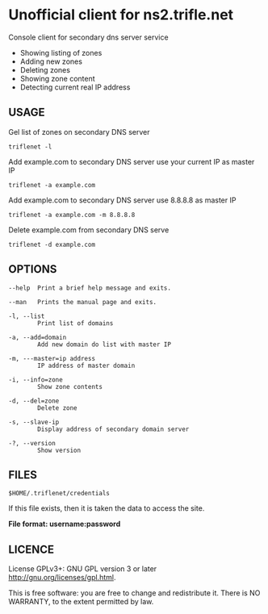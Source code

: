 # Unofficial client for ns2.trifle.net

Console client for secondary dns server service

* Showing listing of zones
* Adding new zones
* Deleting zones
* Showing zone content
* Detecting current real IP address

## USAGE
Gel list of zones on secondary DNS server

    triflenet -l

Add example.com to secondary DNS server use your current IP as master IP

    triflenet -a example.com

Add example.com to secondary DNS server use 8.8.8.8 as master IP

    triflenet -a example.com -m 8.8.8.8


Delete example.com from secondary DNS serve

    triflenet -d example.com

## OPTIONS
    --help  Print a brief help message and exits.

    --man   Prints the manual page and exits.

    -l, --list
            Print list of domains

    -a, --add=domain
            Add new domain do list with master IP

    -m, ---master=ip address
            IP address of master domain

    -i, --info=zone
            Show zone contents

    -d, --del=zone
            Delete zone

    -s, --slave-ip
            Display address of secondary domain server

    -?, --version
            Show version


## FILES
    $HOME/.triflenet/credentials

If this file exists, then it is taken the data to access the site.

**File format: username:password**

## LICENCE
License GPLv3+: GNU GPL version 3 or later <http://gnu.org/licenses/gpl.html>.

This is free software: you are free to change and redistribute it.  There is NO WARRANTY, to the extent permitted by law.
